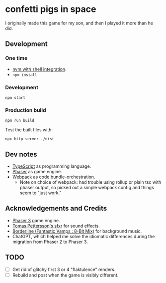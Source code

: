 # confetti pigs in space

I originally made this game for my son, and then I played it more than he did.


## Development

### One time

* [nvm with shell integration](https://github.com/nvm-sh/nvm?tab=readme-ov-file#deeper-shell-integration).
* `npm install`

### Development

`npm start`

### Production build

`npm run build`

Test the built files with:

`npx http-server ./dist`


## Dev notes

* [TypeScript](https://www.typescriptlang.org/) as programming language.
* [Phaser](https://phaser.io/) as game engine.
* [Webpack](https://webpack.js.org/) as code bundle-orchestration.
  * Note on choice of webpack: had trouble using rollup or plain tsc with phaser output, so picked out a simple webpack config and things seem to "just work."


## Acknowledgements and Credits

* [Phaser 3](http://phaser.io) game engine.
* [Tomas Pettersson's sfxr](http://www.drpetter.se/project_sfxr.html) for sound effects.
* [Borderline (Fantastic Vamps : 8-Bit Mix)](http://dig.ccmixter.org/files/vamps/8749) for background music.
* ChatGPT, which helped me solve the idiomatic differences during the migration from Phaser 2 to Phaser 3.


## TODO

- [ ] Get rid of glitchy first 3 or 4 "flaktulence" renders.
- [ ] Rebuild and post when the game is visibly different.